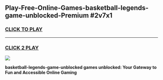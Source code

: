 
## Play-Free-Online-Games-basketball-legends-game-unblocked-Premium #2v7x1
<h3>
<a href="https://premium.freeplayer.one?title=basketball-legends-game-unblocked&ref=8M">CLICK TO PLAY</a></h3>
<hr>

<h3>
<a href="https://premium.freeplayer.one?title=basketball-legends-game-unblocked&ref=8M">CLICK 2 PLAY</a>
  
</h3>

<a href="https://premium.freeplayer.one?title=basketball-legends-game-unblocked&ref=8M"><img src="https://clearcache.store/games.png"></a>


**basketball-legends-game-unblocked games unblocked: Your Gateway to Fun and Accessible Online Gaming**
